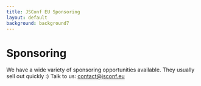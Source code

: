```yaml
---
title: JSConf EU Sponsoring
layout: default
background: background7
---
```


# Sponsoring

We have a wide variety of sponsoring opportunities available. They usually sell out quickly :) Talk to us: [contact@jsconf.eu](mailto:contact@jsconf.eu)